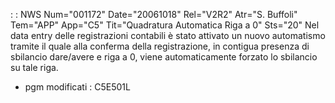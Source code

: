  :  : NWS Num="001172" Date="20061018" Rel="V2R2" Atr="S. Buffoli" Tem="APP" App="C5" Tit="Quadratura Automatica Riga a 0" Sts="20"
Nel data entry delle registrazioni contabili è stato attivato un nuovo automatismo tramite il quale
alla conferma della registrazione, in contigua presenza di sbilancio dare/avere e riga a 0, viene automaticamente forzato lo sbilancio su tale riga.

* pgm modificati :  C5E501L
